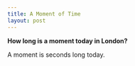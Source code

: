 ```yaml
---
title: A Moment of Time
layout: post
---
```


<strong>How long is a moment today in London?</strong>

A moment is <span id="moment"></span> seconds long today.

<script type="text/javascript" src="../src/suncalc/suncalc.js"></script>

<script type="text/javascript" src="../src/moment.js"></script>
